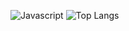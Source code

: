 ![Javascript](https://img.shields.io/badge/Javascript%20-grey?style=for-the-badge&logo=javascript)
![Top Langs](https://github-readme-stats.vercel.app/api/top-langs/?username=Awe0&layout=compact&theme=radical)
